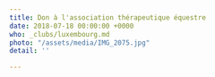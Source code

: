 ```yaml
---
title: Don à l'association thérapeutique équestre
date: 2018-07-18 00:00:00 +0000
who: _clubs/luxembourg.md
photo: "/assets/media/IMG_2075.jpg"
detail: ''

---
```

